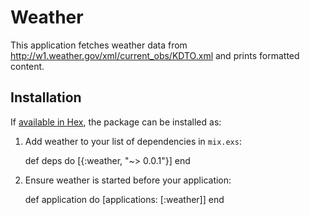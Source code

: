 # Weather

This application fetches weather data from http://w1.weather.gov/xml/current_obs/KDTO.xml
and prints formatted content.

## Installation

If [available in Hex](https://hex.pm/docs/publish), the package can be installed as:

  1. Add weather to your list of dependencies in `mix.exs`:

        def deps do
          [{:weather, "~> 0.0.1"}]
        end

  2. Ensure weather is started before your application:

        def application do
          [applications: [:weather]]
        end
